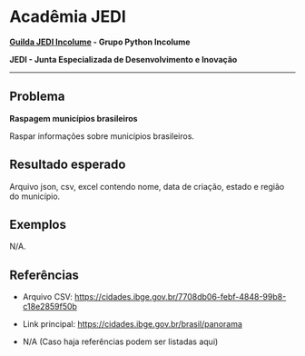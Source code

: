 # Acadêmia JEDI

**[Guilda JEDI Incolume](https://discord.gg/eBNamXVtBW) - Grupo Python Incolume**

**JEDI - Junta Especializada de Desenvolvimento e Inovação**

---

## Problema

**Raspagem municípios brasileiros**

Raspar informações sobre municípios brasileiros.

## Resultado esperado

Arquivo json, csv, excel contendo nome, data de criação, estado e região do município.

## Exemplos

N/A.

## Referências
- Arquivo CSV: https://cidades.ibge.gov.br/7708db06-febf-4848-99b8-c18e2859f50b
- Link principal: https://cidades.ibge.gov.br/brasil/panorama

 - N/A (Caso haja referências podem ser listadas aqui)
